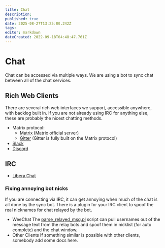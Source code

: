 ```yaml
---
title: Chat
description: 
published: true
date: 2025-08-27T13:25:00.242Z
tags: 
editor: markdown
dateCreated: 2022-09-18T04:48:47.761Z
---
```


# Chat
Chat can be accessed via multiple ways. We are using a bot to sync chat between all of the chat services.

## Rich Web Clients
There are several rich web interfaces we support, accessible anywhere, with backlog built in. If you are not already using IRC for anything else, these are probably the nicest chatting methods.

- Matrix protocol:
  - [Matrix](https://matrix.to/#/#flexget:matrix.org) (Matrix official server)
  - [Gitter](http://gitter.im/Flexget/Flexget) (Gitter is fully built on the Matrix protocol)
- [Slack](https://join.slack.com/t/flexget/shared_invite/enQtNTQzNjM4MTY3ODYzLTA3NTRhZGNlMjBiN2FmNjZiZDVmZGQzMGFiODdhMWI1NjYyMzYwYWEyYjRlMGNjMWIzZTczMzMwZjdiODQ5OGI)
- [Discord](https://discord.gg/W6CQrJx)

## IRC
- [Libera.Chat](https://web.libera.chat/#flexget)

### Fixing annoying bot nicks
If you are connecting via IRC, it can get annoying when much of the chat is all done by the sync bot. There is a plugin for your IRC client to spoof the real nicknames for chat relayed by the bot.
- WeeChat
The [parse_relayed_msg.pl](https://weechat.org/scripts/source/parse_relayed_msg.pl.html/) script can pull usernames out of the message text from the relay bots and spoof them in nicklist (for auto complete) and the chat window.
- Other Clients
If something similar is possible with other clients, somebody add some docs here.